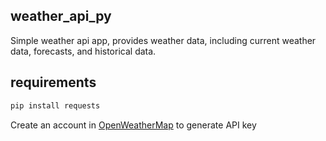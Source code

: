 ## weather_api_py
Simple weather api app, provides weather data, including current weather data, forecasts, and historical data.

## requirements

```python
pip install requests
```

Create an account in [OpenWeatherMap](https://openweathermap.org/)
 to generate API key
